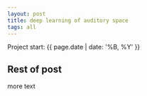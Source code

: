```yaml
---
layout: post
title: deep learning of auditory space
tags: all
---
```

Project start: {{ page.date | date: '%B, %Y' }}
<!--more-->

## Rest of post
more text
